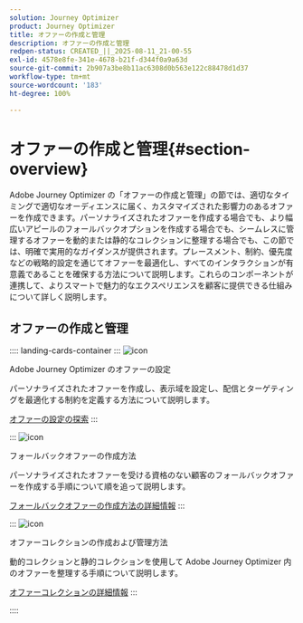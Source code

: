 ```yaml
---
solution: Journey Optimizer
product: Journey Optimizer
title: オファーの作成と管理
description: オファーの作成と管理
redpen-status: CREATED_||_2025-08-11_21-00-55
exl-id: 4578e8fe-341e-4678-b21f-d344f0a9a63d
source-git-commit: 2b907a3be8b11ac6308d0b563e122c88478d1d37
workflow-type: tm+mt
source-wordcount: '183'
ht-degree: 100%

---
```


# オファーの作成と管理{#section-overview}

Adobe Journey Optimizer の「オファーの作成と管理」の節では、適切なタイミングで適切なオーディエンスに届く、カスタマイズされた影響力のあるオファーを作成できます。パーソナライズされたオファーを作成する場合でも、より幅広いアピールのフォールバックオプションを作成する場合でも、シームレスに管理するオファーを動的または静的なコレクションに整理する場合でも、この節では、明確で実用的なガイダンスが提供されます。プレースメント、制約、優先度などの戦略的設定を通じてオファーを最適化し、すべてのインタラクションが有意義であることを確保する方法について説明します。これらのコンポーネントが連携して、よりスマートで魅力的なエクスペリエンスを顧客に提供できる仕組みについて詳しく説明します。

## オファーの作成と管理

:::: landing-cards-container
:::
![icon](https://cdn.experienceleague.adobe.com/icons/gear.svg)

Adobe Journey Optimizer のオファーの設定

パーソナライズされたオファーを作成し、表示域を設定し、配信とターゲティングを最適化する制約を定義する方法について説明します。

[オファーの設定の探索](configure-offers-landing-page.md)
:::

:::
![icon](https://cdn.experienceleague.adobe.com/icons/circle-play.svg)

フォールバックオファーの作成方法

パーソナライズされたオファーを受ける資格のない顧客のフォールバックオファーを作成する手順について順を追って説明します。

[フォールバックオファーの作成方法の詳細情報](../using/offers/offer-library/creating-fallback-offers.md)
:::

:::
![icon](https://cdn.experienceleague.adobe.com/icons/list-check.svg)

オファーコレクションの作成および管理方法

動的コレクションと静的コレクションを使用して Adobe Journey Optimizer 内のオファーを整理する手順について説明します。

[オファーコレクションの詳細情報](../using/offers/offer-library/creating-collections.md)
:::

::::
